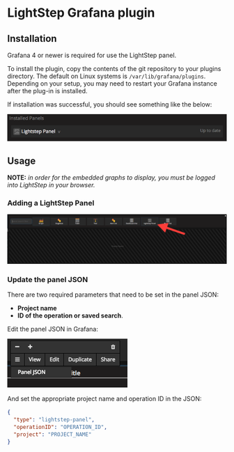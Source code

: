 # LightStep Grafana plugin

## Installation

Grafana 4 or newer is required for use the LightStep panel.

To install the plugin, copy the contents of the git repository to your plugins directory. The default on Linux systems is `/var/lib/grafana/plugins`.  Depending on your setup, you may need to restart your Grafana instance after the plug-in is installed.

If installation was successful, you should see something like the below:

![Installed Panels](doc/installed-panel.png)

## Usage

**NOTE:** *in order for the embedded graphs to display, you must be logged into LightStep in your browser.*

### Adding a LightStep Panel

![Add a panel](doc/add-panel.png)

### Update the panel JSON

There are two required parameters that need to be set in the panel JSON:

* **Project name**
* **ID of the operation or saved search**.

Edit the panel JSON in Grafana:

![Add a panel](doc/panel-json.png)

And set the appropriate project name and operation ID in the JSON:

```json
{
  "type": "lightstep-panel",
  "operationID": "OPERATION_ID",
  "project": "PROJECT_NAME"
}
```
